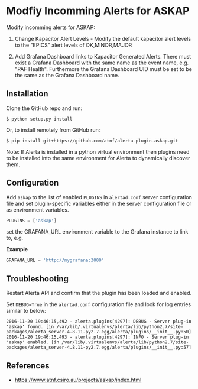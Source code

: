 Modfiy Incomming Alerts for ASKAP
=================================

Modify incomming alerts for ASKAP:

1. Change Kapacitor Alert Levels - Modify the default kapacitor alert
levels to the "EPICS" alert levels of OK,MINOR,MAJOR

2. Add Grafana Dashboard links to Kapacitor Generated Alerts. There must exist
a Grafana Dashboard with the same name as the event name, e.g. "PAF Health".
Furthermore the Grafana Dashboard UID must be set to be the same as the 
Grafana Dashboard name.

Installation
------------

Clone the GitHub repo and run:

    $ python setup.py install

Or, to install remotely from GitHub run:

    $ pip install git+https://github.com/atnf/alerta-plugin-askap.git

Note: If Alerta is installed in a python virtual environment then plugins
need to be installed into the same environment for Alerta to dynamically
discover them.

Configuration
-------------

Add `askap` to the list of enabled `PLUGINS` in `alertad.conf` server
configuration file and set plugin-specific variables either in the
server configuration file or as environment variables.

```python
PLUGINS = ['askap']
```
set the GRAFANA_URL environment variable to the Grafana instance to link to, e.g.

**Example**

```python
GRAFANA_URL = 'http://mygrafana:3000'
```

Troubleshooting
---------------

Restart Alerta API and confirm that the plugin has been loaded and enabled.

Set `DEBUG=True` in the `alertad.conf` configuration file and look for log
entries similar to below:

```
2016-11-20 19:46:15,492 - alerta.plugins[4297]: DEBUG - Server plug-in 'askap' found. [in /var/lib/.virtualenvs/alerta/lib/python2.7/site-packages/alerta_server-4.8.11-py2.7.egg/alerta/plugins/__init__.py:50]
2016-11-20 19:46:15,493 - alerta.plugins[4297]: INFO - Server plug-in 'askap' enabled. [in /var/lib/.virtualenvs/alerta/lib/python2.7/site-packages/alerta_server-4.8.11-py2.7.egg/alerta/plugins/__init__.py:57]
```

References
----------

  * https://www.atnf.csiro.au/projects/askap/index.html
